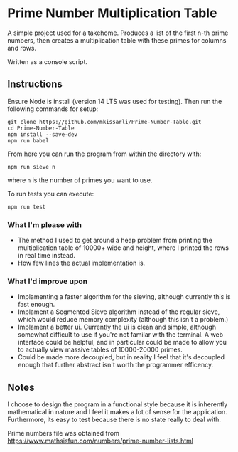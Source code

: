 # Prime Number Multiplication Table
A simple project used for a takehome. Produces a list of the first n-th prime
numbers, then creates a multiplication table with these primes for columns and rows.

Written as a console script.

## Instructions

Ensure Node is install (version 14 LTS was used for testing). Then run the
following commands for setup:

```
git clone https://github.com/mkissarli/Prime-Number-Table.git
cd Prime-Number-Table
npm install --save-dev
npm run babel
```

From here you can run the program from within the directory with:

``` npm run sieve n ```

where ```n``` is the number of primes you want to use.

To run tests you can execute:

``` npm run test ```

### What I'm please with
+ The method I used to get around a heap problem from printing the multiplication table of 10000+ wide and height, where I printed the rows in real time instead.
+ How few lines the actual implementation is.
### What I'd improve upon
+ Implamenting a faster algorithm for the sieving, although currently this is fast enough.
+ Implament a Segmented Sieve algorithm instead of the regular sieve, which would reduce memory complexity (although this isn't a problem.)
+ Implament a better ui. Currently the ui is clean and simple, although somewhat difficult to use if you're not familar with the terminal. A web interface could be helpful, and in particular could be made to allow you to actually view massive tables of 10000-20000 primes.
+ Could be made more decoupled, but in reality I feel that it's decoupled enough that further abstract isn't worth the programmer efficency.
## Notes
I choose to design the program in a functional style because it is inherently mathematical in nature and I feel it makes a lot of sense for the application. Furthermore, its easy to test because there is no state really to deal with.

Prime numbers file was obtained from
https://www.mathsisfun.com/numbers/prime-number-lists.html
